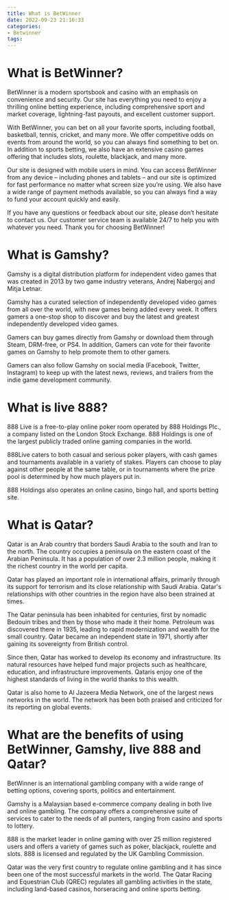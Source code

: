 ```yaml
---
title: What is BetWinner
date: 2022-09-23 21:16:33
categories:
- Betwinner
tags:
---
```



#  What is BetWinner?

BetWinner is a modern sportsbook and casino with an emphasis on convenience and security. Our site has everything you need to enjoy a thrilling online betting experience, including comprehensive sport and market coverage, lightning-fast payouts, and excellent customer support.

With BetWinner, you can bet on all your favorite sports, including football, basketball, tennis, cricket, and many more. We offer competitive odds on events from around the world, so you can always find something to bet on. In addition to sports betting, we also have an extensive casino games offering that includes slots, roulette, blackjack, and many more.

Our site is designed with mobile users in mind. You can access BetWinner from any device – including phones and tablets – and our site is optimized for fast performance no matter what screen size you’re using. We also have a wide range of payment methods available, so you can always find a way to fund your account quickly and easily.

If you have any questions or feedback about our site, please don’t hesitate to contact us. Our customer service team is available 24/7 to help you with whatever you need. Thank you for choosing BetWinner!

#  What is Gamshy? 
Gamshy is a digital distribution platform for independent video games that was created in 2013 by two game industry veterans, Andrej Nabergoj and Mitja Letnar. 

Gamshy has a curated selection of independently developed video games from all over the world, with new games being added every week. It offers gamers a one-stop shop to discover and buy the latest and greatest independently developed video games. 

Gamers can buy games directly from Gamshy or download them through Steam, DRM-free, or PS4. In addition, Gamers can vote for their favorite games on Gamshy to help promote them to other gamers. 

Gamers can also follow Gamshy on social media (Facebook, Twitter, Instagram) to keep up with the latest news, reviews, and trailers from the indie game development community.

#  What is live 888? 

888 Live is a free-to-play online poker room operated by 888 Holdings Plc., a company listed on the London Stock Exchange. 888 Holdings is one of the largest publicly traded online gaming companies in the world.

888Live caters to both casual and serious poker players, with cash games and tournaments available in a variety of stakes. Players can choose to play against other people at the same table, or in tournaments where the prize pool is determined by how much players put in.

888 Holdings also operates an online casino, bingo hall, and sports betting site.

#  What is Qatar?

Qatar is an Arab country that borders Saudi Arabia to the south and Iran to the north. The country occupies a peninsula on the eastern coast of the Arabian Peninsula. It has a population of over 2.3 million people, making it the richest country in the world per capita.

Qatar has played an important role in international affairs, primarily through its support for terrorism and its close relationship with Saudi Arabia. Qatar's relationships with other countries in the region have also been strained at times.

The Qatar peninsula has been inhabited for centuries, first by nomadic Bedouin tribes and then by those who made it their home. Petroleum was discovered there in 1935, leading to rapid modernization and wealth for the small country. Qatar became an independent state in 1971, shortly after gaining its sovereignty from British control.

Since then, Qatar has worked to develop its economy and infrastructure. Its natural resources have helped fund major projects such as healthcare, education, and infrastructure improvements. Qataris enjoy one of the highest standards of living in the world thanks to this wealth.

Qatar is also home to Al Jazeera Media Network, one of the largest news networks in the world. The network has been both praised and criticized for its reporting on global events.

#  What are the benefits of using BetWinner, Gamshy, live 888 and Qatar?

 BetWinner is an international gambling company with a wide range of betting options, covering sports, politics and entertainment. 

Gamshy is a Malaysian based e-commerce company dealing in both live and online gambling. The company offers a comprehensive suite of services to cater to the needs of all punters, ranging from casino and sports to lottery. 

888 is the market leader in online gaming with over 25 million registered users and offers a variety of games such as poker, blackjack, roulette and slots. 888 is licensed and regulated by the UK Gambling Commission. 

Qatar was the very first country to regulate online gambling and it has since been one of the most successful markets in the world. The Qatar Racing and Equestrian Club (QREC) regulates all gambling activities in the state, including land-based casinos, horseracing and online sports betting.